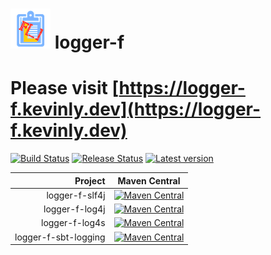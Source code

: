 # ![LoggerF Logo](https://raw.githubusercontent.com/Kevin-Lee/logger-f/main/website/static/img/logger-f-logo-64x64.png) logger-f

# Please visit [https://logger-f.kevinly.dev](https://logger-f.kevinly.dev)

[![Build Status](https://github.com/Kevin-Lee/logger-f/workflows/Build-All/badge.svg)](https://github.com/Kevin-Lee/logger-f/actions?workflow=Build-All)
[![Release Status](https://github.com/Kevin-Lee/logger-f/workflows/Release/badge.svg)](https://github.com/Kevin-Lee/logger-f/actions?workflow=Release)
[![Latest version](https://index.scala-lang.org/kevin-lee/logger-f/latest.svg)](https://index.scala-lang.org/kevin-lee/logger-f)


| Project | Maven Central |
| ------: | ------------- |
| logger-f-slf4j | [![Maven Central](https://maven-badges.herokuapp.com/maven-central/io.kevinlee/logger-f-slf4j_2.13/badge.svg)](https://search.maven.org/artifact/io.kevinlee/logger-f-slf4j_2.13) |
| logger-f-log4j | [![Maven Central](https://maven-badges.herokuapp.com/maven-central/io.kevinlee/logger-f-log4j_2.13/badge.svg)](https://search.maven.org/artifact/io.kevinlee/logger-f-log4j_2.13) |
| logger-f-log4s | [![Maven Central](https://maven-badges.herokuapp.com/maven-central/io.kevinlee/logger-f-log4s_2.13/badge.svg)](https://search.maven.org/artifact/io.kevinlee/logger-f-log4s_2.13) |
| logger-f-sbt-logging | [![Maven Central](https://maven-badges.herokuapp.com/maven-central/io.kevinlee/logger-f-sbt-logging_2.13/badge.svg)](https://search.maven.org/artifact/io.kevinlee/logger-f-sbt-logging_2.13) |
